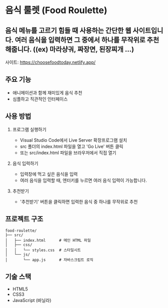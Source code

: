 # 음식 룰렛 (Food Roulette)

음식 메뉴를 고르기 힘들 때 사용하는 간단한 웹 사이트입니다.
여러 음식을 입력하면 그 중에서 하나를 무작위로 추천해줍니다. ((ex) 마라샹궈, 짜장면, 된장찌개 ...)
--------------------------------------------------------------
사이트: https://choosefoodtoday.netlify.app/

## 주요 기능

- 애니메이션과 함께 재미있게 음식 추천
- 심플하고 직관적인 인터페이스

## 사용 방법

1. 프로그램 실행하기
   - Visual Studio Code에서 Live Server 확장프로그램 설치
   - src 폴더의 index.html 파일을 열고 'Go Live' 버튼 클릭
   - 또는 src/index.html 파일을 브라우저에서 직접 열기

2. 음식 입력하기
   - 입력창에 먹고 싶은 음식을 입력
   - 여러 음식을 입력할 때, 엔터키를 누르면 여러 음식 입력이 가능합니다.

3. 추천받기
   - '추천받기' 버튼을 클릭하면 입력한 음식 중 하나를 무작위로 추천

## 프로젝트 구조

```
food-roulette/
├── src/
│   ├── index.html      # 메인 HTML 파일
│   ├── css/
│   │   └── styles.css  # 스타일시트
│   └── js/
│       └── app.js      # 자바스크립트 로직
```

## 기술 스택

- HTML5
- CSS3
- JavaScript (바닐라)

